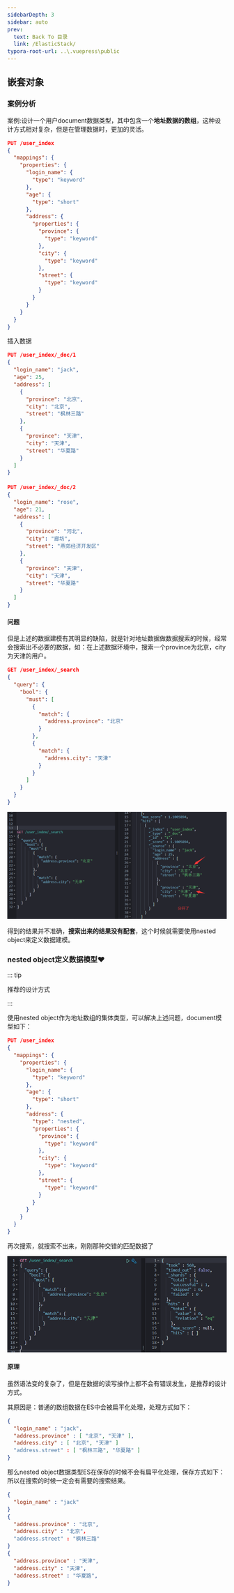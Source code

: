 ```yaml
---
sidebarDepth: 3
sidebar: auto
prev:
  text: Back To 目录
  link: /ElasticStack/
typora-root-url: ..\.vuepress\public
---
```




## 嵌套对象

### 案例分析

案例:设计一个用户document数据类型，其中包含一个**地址数据的数组**，这种设计方式相对复杂，但是在管理数据时，更加的灵活。

```json
PUT /user_index
{
  "mappings": {
    "properties": {
      "login_name": {
        "type": "keyword"
      },
      "age": {
        "type": "short"
      },
      "address": {
        "properties": {
          "province": {
            "type": "keyword"
          },
          "city": {
            "type": "keyword"
          },
          "street": {
            "type": "keyword"
          }
        }
      }
    }
  }
}
```

插入数据

```json
PUT /user_index/_doc/1
{
  "login_name": "jack",
  "age": 25,
  "address": [
    {
      "province": "北京",
      "city": "北京",
      "street": "枫林三路"
    },
    {
      "province": "天津",
      "city": "天津",
      "street": "华夏路"
    }
  ]
}

PUT /user_index/_doc/2
{
  "login_name": "rose",
  "age": 21,
  "address": [
    {
      "province": "河北",
      "city": "廊坊",
      "street": "燕郊经济开发区"
    },
    {
      "province": "天津",
      "city": "天津",
      "street": "华夏路"
    }
  ]
}
```

#### 问题

但是上述的数据建模有其明显的缺陷，就是针对地址数据做数据搜索的时候，经常会搜索出不必要的数据，如：在上述数据环境中，搜索一个province为北京，city为天津的用户。

```json
GET /user_index/_search
{
  "query": {
    "bool": {
      "must": [
        {
          "match": {
            "address.province": "北京"
          }
        },
        {
          "match": {
            "address.city": "天津"
          }
        }
      ]
    }
  }
} 
```

![image-20220813144816961](/images/elasticsearch/image-20220813144816961.png)

得到的结果并不准确，**搜索出来的结果没有配套**，这个时候就需要使用nested object来定义数据建模。

### nested object定义数据模型❤️

::: tip

推荐的设计方式

:::

使用nested object作为地址数组的集体类型，可以解决上述问题，document模型如下：

```json
PUT /user_index
{
  "mappings": {
    "properties": {
      "login_name": {
        "type": "keyword"
      },
      "age": {
        "type": "short"
      },
      "address": {
        "type": "nested",
        "properties": {
          "province": {
            "type": "keyword"
          },
          "city": {
            "type": "keyword"
          },
          "street": {
            "type": "keyword"
          }
        }
      }
    }
  }
}
```

再次搜索，就搜索不出来，刚刚那种交错的匹配数据了

![image-20220813145452631](/images/elasticsearch/image-20220813145452631.png)

#### 原理

虽然语法变的复杂了，但是在数据的读写操作上都不会有错误发生，是推荐的设计方式。

其原因是：普通的数组数据在ES中会被扁平化处理，处理方式如下：

```json
{
  "login_name" : "jack",
  "address.province" : [ "北京", "天津" ],
  "address.city" : [ "北京", "天津" ]
  "address.street" : [ "枫林三路", "华夏路" ]
}
```

那么nested object数据类型ES在保存的时候不会有扁平化处理，保存方式如下：所以在搜索的时候一定会有需要的搜索结果。

```json
{
  "login_name" : "jack"
}
{
  "address.province" : "北京",
  "address.city" : "北京"，
  "address.street" : "枫林三路"
}
{
  "address.province" : "天津",
  "address.city" : "天津",
  "address.street" : "华夏路",
}
```

